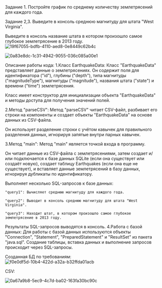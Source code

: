 Задание 1.
Постройте график по среднему количеству землетрясений для каждого года.

Задание 2,3.
Выведите в консоль среднюю магнитуду для штата "West Virginia".

Выведите в консоль название штата в котором произошло самое глубокое землетрясение в 2013 году.
![19f67055-bdfb-4110-aed8-0e8449c62b4c](https://github.com/Singularity19/project/assets/154615066/9fcef7b9-c233-414f-b5bc-56344ef6030d)

![0a83e8dc-1c31-4942-9055-036c085a00e1](https://github.com/Singularity19/project/assets/154615066/89239393-b877-4c02-80b7-cbaa5750eced)

Описание работы кода:
1.Класс EarthquakeData:
Класс "EarthquakeData" представляет данные о землетрясениях. Он содержит поля для идентификатора ("id"), глубины ("depth"), типа магнитуды ("magnitudeType"), магнитуды ("magnitude"), названия штата ("state") и времени ("time") землетрясения.

Класс имеет конструктор для инициализации объекта "EarthquakeData" и методы доступа для получения значений полей.

2.Метод "parseCSV":
Метод "parseCSV" читает CSV-файл, разбивает его строки на компоненты и создает объекты "EarthquakeData" на основе данных из CSV-файла.

Он использует разделение строки с учётом кавычек для правильного разделения данных, игнорируя запятые внутри парных кавычек.

3.Метод "main":
Метод "main" является точкой входа в программу.

Он читает данные из CSV-файла с землетрясениями, затем создает и/или подключается к базе данных SQLite (если она существует или создаёт новую), создает таблицу Earthquakes (если она еще не существует), и вставляет данные землетрясений в базу данных, игнорируя дубликаты по идентификатору.

Выполняет несколько SQL-запросов к базе данных:
    
    "query1": Вычисляет среднюю магнитуду для каждого года.
    
    "query2": Выводит в консоль среднюю магнитуду для штата "West Virginia".
    
    "query3": Находит штат, в котором произошло самое глубокое землетрясение в 2013 году.

Результаты SQL-запросов выводятся в консоль.
4.Работа с базой данных:
Для работы с базой данных используются объекты "Connection", "Statement", "PreparedStatement" и "ResultSet" из пакета "java.sql".
Создание таблицы, вставка данных и выполнение запросов происходит через SQL-запросы.

Созданная БД по требованиям:
![f0e0df5d-10b4-422d-a32a-b32ffda01acb](https://github.com/Singularity19/project/assets/154615066/a715bf2b-8689-4edb-93f1-fbd954b3372c)

CSV:

![0a67a9b8-5ec9-4c7d-ba02-163fa30bc90c](https://github.com/Singularity19/project/assets/154615066/1ef4c60e-8be4-4bc1-ad76-1d5b7e83af79)


